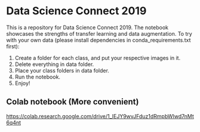 # Data Science Connect 2019
This is a repository for Data Science Connect 2019.
The notebook showcases the strengths of transfer learning and data augmentation.
To try with your own data (please install dependencies in conda_requirements.txt first):
  1. Create a folder for each class, and put your respective images in it.
  2. Delete everything in data folder.
  3. Place your class folders in data folder.
  4. Run the notebook.
  5. Enjoy!

## Colab notebook (More convenient)
https://colab.research.google.com/drive/1_lEJY9wvJFduz1dRmpbWIwd7nMt6q4nt
